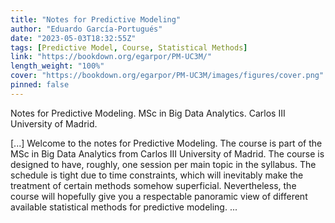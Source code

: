 ```yaml
---
title: "Notes for Predictive Modeling"
author: "Eduardo García-Portugués"
date: "2023-05-03T18:32:55Z"
tags: [Predictive Model, Course, Statistical Methods]
link: "https://bookdown.org/egarpor/PM-UC3M/"
length_weight: "100%"
cover: "https://bookdown.org/egarpor/PM-UC3M/images/figures/cover.png"
pinned: false
---
```


<p>Notes for Predictive Modeling. MSc in Big Data Analytics.
Carlos III University of Madrid.</p> [...] Welcome to the notes for Predictive Modeling. The course is part of the MSc in Big Data Analytics from Carlos III University of Madrid. The course is designed to have, roughly, one session per main topic in the syllabus. The schedule is tight due to time constraints, which will inevitably make the treatment of certain methods somehow superficial. Nevertheless, the course will hopefully give you a respectable panoramic view of different available statistical methods for predictive modeling. ...
